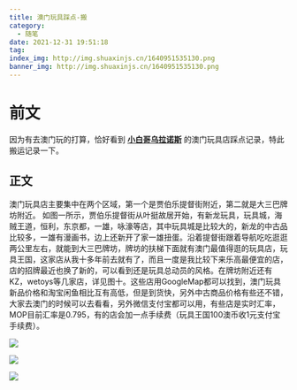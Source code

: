 ```yaml
---
title: 澳门玩具踩点-搬
category:
  - 随笔
date: 2021-12-31 19:51:18
tag:
index_img: http://img.shuaxinjs.cn/1640951535130.png
banner_img: http://img.shuaxinjs.cn/1640951535130.png
---
```


# 前文

因为有去澳门玩的打算，恰好看到 **[小白哥乌拉诺斯](https://weibo.com/u/1918541453?refer_flag=0000015010_&from=feed&loc=nickname)** 的澳门玩具店踩点记录，特此搬运记录一下。

## 正文

澳门玩具店主要集中在两个区域，第一个是贾伯乐提督街附近，第二就是大三巴牌坊附近。
如图一所示，贾伯乐提督街从叶挺故居开始，有新龙玩具，玩具城，海贼王道，恒利，东京都，一雄，咏濠等店，其中玩具城是比较大的，新龙的中古品比较多，一雄有漫画书，边上还新开了家一雄扭蛋。沿着提督街跟着导航吃吃逛逛两公里左右，就能到大三巴牌坊，牌坊的扶梯下面就有澳门最值得逛的玩具店，玩具王国，这家店从我十多年前去就有了，而且一度是我比较下来乐高最便宜的店，店的招牌最近也换了新的，可以看到还是玩具总动员的风格。在牌坊附近还有KZ，wetoys等几家店，详见图十。这些店用GoogleMap都可以找到，澳门玩具新品价格和淘宝闲鱼相比互有高低，但是到货快，另外中古商品价格有些还不错，大家去澳门的时候可以去看看，另外微信支付宝都可以用，有些店是实时汇率，MOP目前汇率是0.795，有的店会加一点手续费（玩具王国100澳币收1元支付宝手续费）。

![](http://img.shuaxinjs.cn/1640951911971.png)

![](http://img.shuaxinjs.cn/1640951960285.png)

![](http://img.shuaxinjs.cn/1640952000458.png)